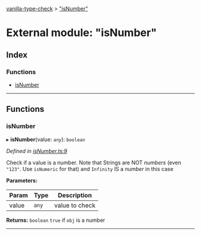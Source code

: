 [vanilla-type-check](../README.md) > ["isNumber"](../modules/_isnumber_.md)

# External module: "isNumber"

## Index

### Functions

* [isNumber](_isnumber_.md#isnumber)

---

## Functions

<a id="isnumber"></a>

###  isNumber

▸ **isNumber**(value: *`any`*): `boolean`

*Defined in [isNumber.ts:9](https://github.com/danikaze/npm-vanilla-type-check/blob/1e73ec3/src/isNumber.ts#L9)*

Check if a value is a number. Note that Strings are NOT _numbers_ (even `"123"`. Use `isNumeric` for that) and `Infinity` IS a _number_ in this case

**Parameters:**

| Param | Type | Description |
| ------ | ------ | ------ |
| value | `any` |  value to check |

**Returns:** `boolean`
`true` if `obj` is a number

___

